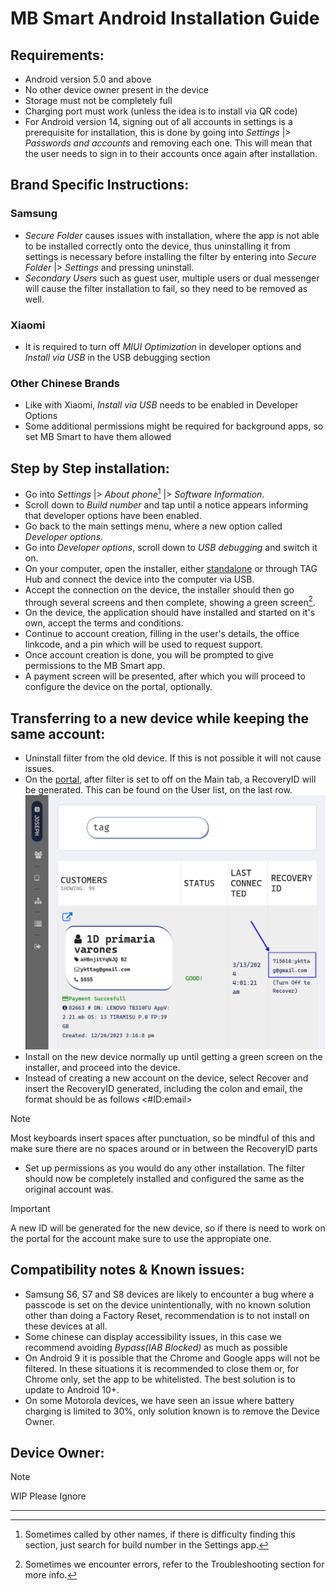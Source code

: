 # MB Smart Android Installation Guide

## Requirements:

- Android version 5.0 and above
- No other device owner present in the device
- Storage must not be completely full
- Charging port must work (unless the idea is to install via QR code)
- For Android version 14, signing out of all accounts in settings is a prerequisite for installation, this is done by going into _Settings_ |> _Passwords and accounts_ and removing each one. This will mean that the user needs to sign in to their accounts once again after installation.

## Brand Specific Instructions:

### Samsung

- _Secure Folder_ causes issues with installation, where the app is not able to be installed correctly onto the device, thus uninstalling it from settings is necessary before installing the filter by entering into _Secure Folder_ |> _Settings_ and pressing uninstall.
- _Secondary Users_ such as guest user, multiple users or dual messenger will cause the filter installation to fail, so they need to be removed as well.

### Xiaomi

- It is required to turn off _MIUI Optimization_ in developer options and _Install via USB_ in the USB debugging section

### Other Chinese Brands

- Like with Xiaomi, _Install via USB_ needs to be enabled in Developer Options
- Some additional permissions might be required for background apps, so set MB Smart to have them allowed

## Step by Step installation:

- Go into _Settings_ |> _About phone_[^1] |> _Software Information_.
- Scroll down to _Build number_ and tap until a notice appears informing that developer options have been enabled.
- Go back to the main settings menu, where a new option called _Developer options_.
- Go into _Developer options_, scroll down to _USB debugging_ and switch it on.
- On your computer, open the installer, either [standalone](https://installer.mbsmart.net/MB_Installer.exe) or through TAG Hub and connect the device into the computer via USB.
- Accept the connection on the device, the installer should then go through several screens and then complete, showing a green screen[^2].
- On the device, the application should have installed and started on it's own, accept the terms and conditions.
- Continue to account creation, filling in the user's details, the office linkcode, and a pin which will be used to request support.
- Once account creation is done, you will be prompted to give permissions to the MB Smart app.
- A payment screen will be presented, after which you will proceed to configure the device on the portal, optionally.

## Transferring to a new device while keeping the same account:

- Uninstall filter from the old device. If this is not possible it will not cause issues.
- On the [portal](https://portal.mbsmartservices.com), after filter is set to off on the Main tab, a RecoveryID will be generated. This can be found on the User list, on the last row. ![You can find it on the rightmost column of the User list](./RecoveryID.png)
- Install on the new device normally up until getting a green screen on the installer, and proceed into the device.
- Instead of creating a new account on the device, select Recover and insert the RecoveryID generated, including the colon and email, the format should be as follows <#ID:email\>
> [!Note]
> Most keyboards insert spaces after punctuation, so be mindful of this and make sure there are no spaces around or in between the RecoveryID parts
- Set up permissions as you would do any other installation. The filter should now be completely installed and configured the same as the original account was.
> [!Important]
> A new ID will be generated for the new device, so if there is need to work on the portal for the account make sure to use the appropiate one.

## Compatibility notes & Known issues:

- Samsung S6, S7 and S8 devices are likely to encounter a bug where a passcode is set on the device unintentionally, with no known solution other than doing a Factory Reset, recommendation is to not install on these devices at all.
- Some chinese can display accessibility issues, in this case we recommend avoiding _Bypass(IAB Blocked)_ as much as possible
- On Android 9 it is possible that the Chrome and Google apps will not be filtered. In these situations it is recommended to close them or, for Chrome only, set the app to be whitelisted. The best solution is to update to Android 10+.
- On some Motorola devices, we have seen an issue where battery charging is limited to 30%, only solution known is to remove the Device Owner.


## Device Owner:

> [!Note]
> WIP Please Ignore 
---
[^1]: Sometimes called by other names, if there is difficulty finding this section, just search for build number in the Settings app.
[^2]: Sometimes we encounter errors, refer to the Troubleshooting section for more info.
